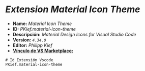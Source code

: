 <!-- Autor: Daniel Benjamin Perez Morales -->
<!-- GitHub: https://github.com/DanielBenjaminPerezMoralesDev13 -->
<!-- GitLab: https://gitlab.com/DanielBenjaminPerezMoralesDev13 -->
<!-- Correo electrónico: danielperezdev@proton.me -->

# ***Extension Material Icon Theme***

- **Name:** *Material Icon Theme*
- **ID:** *PKief.material-icon-theme*
- **Descripción:** *Material Design Icons for Visual Studio Code*
- **Version:** *`4.34.0`*
- **Editor:** *Philipp Kief*
- **[Vínculo de VS Marketplace:](https://marketplace.visualstudio.com/items?itemName=PKief.material-icon-theme "https://marketplace.visualstudio.com/items?itemName=PKief.material-icon-theme")**

```plaintext
# Id Extensión Vscode
PKief.material-icon-theme
```
